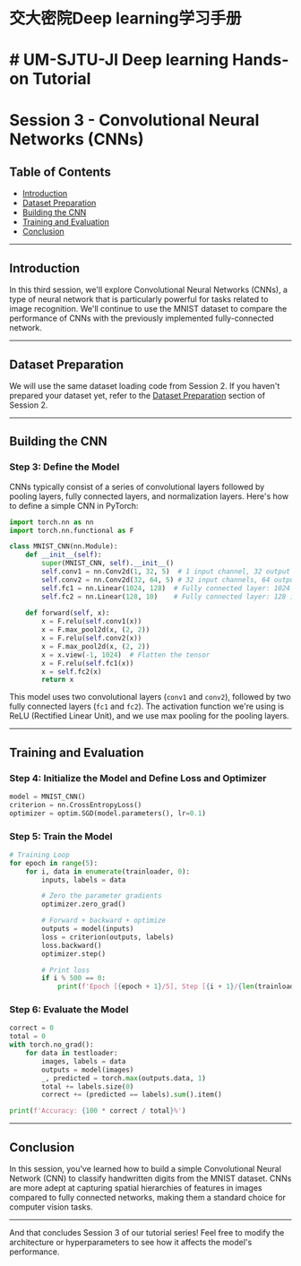 # 交大密院Deep learning学习手册
# # UM-SJTU-JI Deep learning Hands-on Tutorial
# Session 3 - Convolutional Neural Networks (CNNs)

## Table of Contents

- [Introduction](#introduction)
- [Dataset Preparation](#dataset-preparation)
- [Building the CNN](#building-the-cnn)
- [Training and Evaluation](#training-and-evaluation)
- [Conclusion](#conclusion)

---

## Introduction

In this third session, we'll explore Convolutional Neural Networks (CNNs), a type of neural network that is particularly powerful for tasks related to image recognition. We'll continue to use the MNIST dataset to compare the performance of CNNs with the previously implemented fully-connected network.

---

## Dataset Preparation

We will use the same dataset loading code from Session 2. If you haven't prepared your dataset yet, refer to the [Dataset Preparation](#dataset-preparation) section of Session 2.

---

## Building the CNN

### Step 3: Define the Model

CNNs typically consist of a series of convolutional layers followed by pooling layers, fully connected layers, and normalization layers. Here's how to define a simple CNN in PyTorch:

```python
import torch.nn as nn
import torch.nn.functional as F

class MNIST_CNN(nn.Module):
    def __init__(self):
        super(MNIST_CNN, self).__init__()
        self.conv1 = nn.Conv2d(1, 32, 5)  # 1 input channel, 32 output channels, 5x5 kernel
        self.conv2 = nn.Conv2d(32, 64, 5) # 32 input channels, 64 output channels, 5x5 kernel
        self.fc1 = nn.Linear(1024, 128)  # Fully connected layer: 1024 input features, 128 output features
        self.fc2 = nn.Linear(128, 10)    # Fully connected layer: 128 input features, 10 output features (for 10 classes)
        
    def forward(self, x):
        x = F.relu(self.conv1(x))
        x = F.max_pool2d(x, (2, 2))
        x = F.relu(self.conv2(x))
        x = F.max_pool2d(x, (2, 2))
        x = x.view(-1, 1024)  # Flatten the tensor
        x = F.relu(self.fc1(x))
        x = self.fc2(x)
        return x
```

This model uses two convolutional layers (`conv1` and `conv2`), followed by two fully connected layers (`fc1` and `fc2`). The activation function we're using is ReLU (Rectified Linear Unit), and we use max pooling for the pooling layers.

---

## Training and Evaluation

### Step 4: Initialize the Model and Define Loss and Optimizer

```python
model = MNIST_CNN()
criterion = nn.CrossEntropyLoss()
optimizer = optim.SGD(model.parameters(), lr=0.1)
```

### Step 5: Train the Model

```python
# Training Loop
for epoch in range(5):
    for i, data in enumerate(trainloader, 0):
        inputs, labels = data

        # Zero the parameter gradients
        optimizer.zero_grad()

        # Forward + backward + optimize
        outputs = model(inputs)
        loss = criterion(outputs, labels)
        loss.backward()
        optimizer.step()

        # Print loss
        if i % 500 == 0:
            print(f'Epoch [{epoch + 1}/5], Step [{i + 1}/{len(trainloader)}], Loss: {loss.item()}')
```

### Step 6: Evaluate the Model

```python
correct = 0
total = 0
with torch.no_grad():
    for data in testloader:
        images, labels = data
        outputs = model(images)
        _, predicted = torch.max(outputs.data, 1)
        total += labels.size(0)
        correct += (predicted == labels).sum().item()

print(f'Accuracy: {100 * correct / total}%')
```

---

## Conclusion

In this session, you've learned how to build a simple Convolutional Neural Network (CNN) to classify handwritten digits from the MNIST dataset. CNNs are more adept at capturing spatial hierarchies of features in images compared to fully connected networks, making them a standard choice for computer vision tasks.

---

And that concludes Session 3 of our tutorial series! Feel free to modify the architecture or hyperparameters to see how it affects the model's performance.
